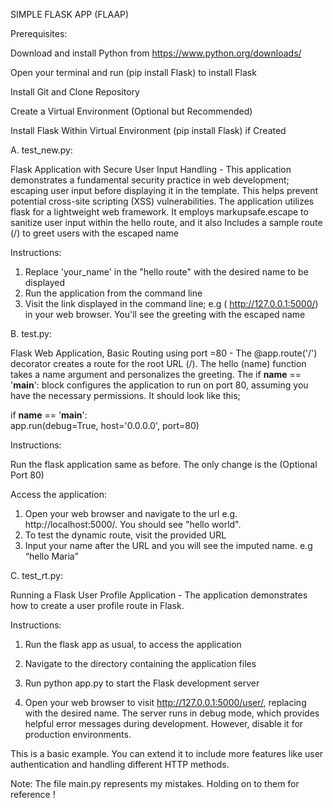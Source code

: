 SIMPLE FLASK APP (FLAAP)
  
Prerequisites:

Download and install Python from https://www.python.org/downloads/

Open your terminal and run (pip install Flask) to install Flask

Install Git and Clone  Repository

Create a Virtual Environment (Optional but Recommended)

Install Flask Within Virtual Environment (pip install Flask) if Created


A. test_new.py:

Flask Application with Secure User Input Handling - 
This application demonstrates a fundamental security practice in web development; escaping user input before displaying it in the template. This helps prevent potential cross-site scripting (XSS) vulnerabilities.
The application utilizes flask  for a lightweight web framework. It employs markupsafe.escape to sanitize user input within the hello route, and it also Includes a sample route (/) to greet users with the escaped name

Instructions: 

1. Replace 'your_name' in the "hello route" with the desired name to be displayed
2. Run the application from the command line
3. Visit the link displayed in the command line; e.g ( http://127.0.0.1:5000/)  in your web browser. You'll see the greeting with the escaped name


B. test.py:

Flask Web Application, Basic Routing using port =80 - 
The @app.route('/') decorator creates a route for the root URL (/).
The hello (name) function takes a name argument and personalizes the greeting.
The if __name__ == '__main__': block configures the application to run on port 80, assuming you have the necessary permissions. It should look like this; 

if __name__ == '__main__':  
app.run(debug=True, host='0.0.0.0', port=80) 
   


Instructions:

Run the flask application same as before. The only change is the (Optional Port 80)

Access the application:

1. Open your web browser and navigate to the url e.g. http://localhost:5000/. You should see "hello world".
2. To test the dynamic route, visit the provided URL
3. Input your name  after the URL and you will see the imputed name. e.g “hello Maria” 

C. test_rt.py:

Running a  Flask User Profile Application - 
The application demonstrates how to create a user profile route in Flask.

Instructions:

1. Run the flask app as usual, to access the application

2. Navigate to the directory containing the application files 

3. Run python app.py to start the Flask development server

4. Open your web browser to visit http://127.0.0.1:5000/user/<username>, replacing <username> with the desired name. The server runs in debug mode, which provides helpful error messages during development. However, disable it for production environments. 

This is a basic example. You can extend it to include more features like user authentication and handling different HTTP methods.

Note: 
The file main.py represents my mistakes. Holding on to them for reference !


